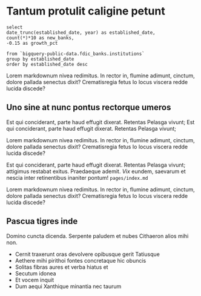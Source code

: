 <script> 

import BigValue from "$lib/BigValue.svelte";

</script>

# Tantum protulit caligine petunt


```banks_established
select 
date_trunc(established_date, year) as established_date, 
count(*)*10 as new_banks,
-0.15 as growth_pct

from `bigquery-public-data.fdic_banks.institutions`
group by established_date
order by established_date desc 

```

<BigValue 
data = {data.banks_established} 
value=new_banks
delta=growth_pct
deltaTitle="Annualized growth"
title="Banks created YTD" 
downIsGood
sparkline={false}
/> 

<BigValue data = {data.banks_established} /> 

Lorem markdownum nivea redimitus. In rector in, flumine adimunt, cinctum, dolore
pallada senectus dixit? Crematisregia fetus Io locus viscera redde lucida
discede?

<LineChart data = {data.banks_established} y=new_banks/> 

## Uno sine at nunc pontus rectorque umeros

Est qui conciderant, parte haud effugit dixerat. Retentas Pelasga vivunt; Est qui conciderant, parte haud effugit dixerat. Retentas Pelasga vivunt;

Lorem markdownum nivea redimitus. In rector in, flumine adimunt, cinctum, dolore
pallada senectus dixit? Crematisregia fetus Io locus viscera redde lucida
discede?

Est qui conciderant, parte haud effugit dixerat. Retentas Pelasga vivunt;
attigimus restabat exitus. Praedaeque ademit. *Vix* eundem, saevarum et nescia
inter retinentibus inaniter pontum! `pages/index.md`

Lorem markdownum nivea redimitus. In rector in, flumine adimunt, cinctum, dolore
pallada senectus dixit? Crematisregia fetus Io locus viscera redde lucida
discede?


## Pascua tigres inde

Domino cuncta dicenda. Serpente paludem et nubes Cithaeron alios mihi non.

- Cernit traxerunt oras devolvere opibusque gerit Tatiusque
- Aethere mihi pirithoi fontes concretaque hic obuncis
- Solitas fibras aures et verba hiatus et
- Secutum idonea
- Et vocem inquit
- Dum aequi Xanthique minantia nec taurum

